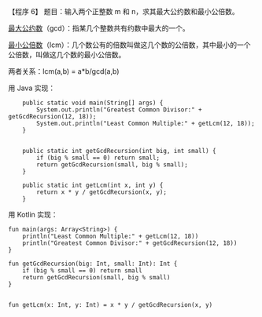 【程序 6】 题目：输入两个正整数 m 和 n，求其最大公约数和最小公倍数。

[最大公约数](https://zh.wikipedia.org/wiki/%E6%9C%80%E5%A4%A7%E5%85%AC%E5%9B%A0%E6%95%B8)（gcd）：指某几个整数共有约数中最大的一个。

[最小公倍数](https://zh.wikipedia.org/wiki/%E6%9C%80%E5%B0%8F%E5%85%AC%E5%80%8D%E6%95%B8)（lcm）：几个数公有的倍数叫做这几个数的公倍数，其中最小的一个公倍数，叫做这几个数的最小公倍数。

两者关系：lcm\(a,b\) = a\*b/gcd\(a,b\)

用 Java 实现：

```
    public static void main(String[] args) {
        System.out.println("Greatest Common Divisor:" + getGcdRecursion(12, 18));
        System.out.println("Least Common Multiple:" + getLcm(12, 18));
    }


    public static int getGcdRecursion(int big, int small) {
        if (big % small == 0) return small;
        return getGcdRecursion(small, big % small);
    }

    public static int getLcm(int x, int y) {
        return x * y / getGcdRecursion(x, y);
    }
```



用 Kotlin 实现：

```
fun main(args: Array<String>) {
    println("Least Common Multiple:" + getLcm(12, 18))
    println("Greatest Common Divisor:" + getGcdRecursion(12, 18))
}

fun getGcdRecursion(big: Int, small: Int): Int {
    if (big % small == 0) return small
    return getGcdRecursion(small, big % small)
}


fun getLcm(x: Int, y: Int) = x * y / getGcdRecursion(x, y)
```



